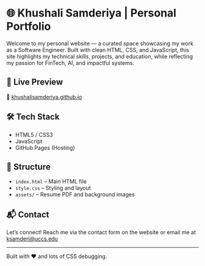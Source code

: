 # 🌐 Khushali Samderiya | Personal Portfolio

Welcome to my personal website — a curated space showcasing my work as a Software Engineer. Built with clean HTML, CSS, and JavaScript, this site highlights my technical skills, projects, and education, while reflecting my passion for FinTech, AI, and impactful systems.

## 🚀 Live Preview
🔗 [khushalisamderiya.github.io](https://khushalisamderiya.github.io)

## 🛠 Tech Stack
- HTML5 / CSS3
- JavaScript
- GitHub Pages (Hosting)

## 📂 Structure
- `index.html` – Main HTML file
- `style.css` – Styling and layout
- `assets/` – Resume PDF and background images

## 📬 Contact
Let’s connect! Reach me via the contact form on the website or email me at [ksamderi@uccs.edu](mailto:ksamderi@uccs.edu)

---

Built with ❤️ and lots of CSS debugging.
